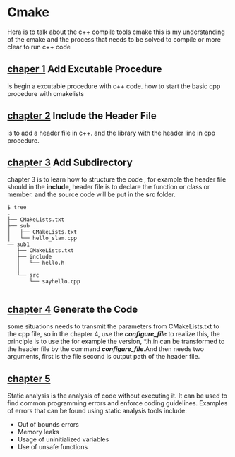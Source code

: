 # Cmake

Hera is to talk about the c++ compile tools cmake
this is my understanding of the cmake and the process that needs to be solved to compile or more clear to run c++ code

## [chaper 1](./chapter%201/) Add Excutable Procedure

is begin a excutable procedure with c++ code. how to start the basic cpp procedure with cmakelists

## [chapter 2](./chapter%202/) Include the Header File

is to add a header file in c++. and the library with the header line in cpp procedure.

## [chapter 3](./chapter%203/) Add Subdirectory

chapter 3 is to learn how to structure the code , for example the header file should in the **include**, header file is to declare the function or class or member. and the source code will be put in the **src** folder.

```
$ tree
.
├── CMakeLists.txt
├── sub
│   ├── CMakeLists.txt
│   └── hello_slam.cpp
── sub1
   ├── CMakeLists.txt
   ├── include
   │   └── hello.h
   │      
   └── src
       └── sayhello.cpp


```

## [chapter 4](./chapter%204/) Generate the Code

some situations needs to transmit the parameters from CMakeLists.txt to the cpp file, so in the chapter 4, use the ***configure_file*** to realize this, the principle is to use the for example the version, *.h.in can be transformed to the header file by the command ***configure_file***.And then needs two arguments, first is the file second is output path of the header file.

## [chapter 5](./chapter%205/)

Static analysis is the analysis of code without executing it. It can be used to find common programming errors and enforce coding guidelines. Examples of errors that can be found using static analysis tools include:

- Out of bounds errors
- Memory leaks
- Usage of uninitialized variables
- Use of unsafe functions
